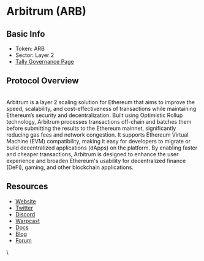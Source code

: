 # Arbitrum (ARB)

## Basic Info

* Token: ARB
* Sector: Layer 2
* [Tally Governance Page](https://www.tally.xyz/gov/arbitrum)

## Protocol Overview

\
Arbitrum is a layer 2 scaling solution for Ethereum that aims to improve the speed, scalability, and cost-effectiveness of transactions while maintaining Ethereum’s security and decentralization. Built using Optimistic Rollup technology, Arbitrum processes transactions off-chain and batches them before submitting the results to the Ethereum mainnet, significantly reducing gas fees and network congestion. It supports Ethereum Virtual Machine (EVM) compatibility, making it easy for developers to migrate or build decentralized applications (dApps) on the platform. By enabling faster and cheaper transactions, Arbitrum is designed to enhance the user experience and broaden Ethereum's usability for decentralized finance (DeFi), gaming, and other blockchain applications.

## Resources

* [Website](https://arbitrum.foundation/)
* [Twitter](https://x.com/arbitrum)
* [Discord ](https://discord.com/invite/arbitrum)
* [Warpcast](https://warpcast.com/arbitrum)
* [Docs](https://docs.arbitrum.io/welcome/get-started)
* [Blog](https://arbitrumfoundation.medium.com/)
* [Forum](https://forum.arbitrum.foundation/)

\
